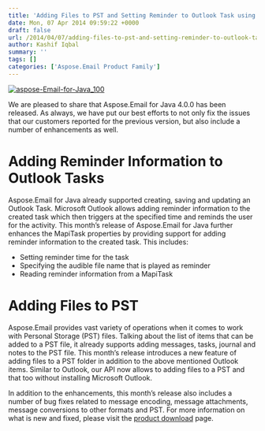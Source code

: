 ```yaml
---
title: 'Adding Files to PST and Setting Reminder to Outlook Task using Aspose.Email for Java'
date: Mon, 07 Apr 2014 09:59:22 +0000
draft: false
url: /2014/04/07/adding-files-to-pst-and-setting-reminder-to-outlook-task-using-aspose.email-for-java/
author: Kashif Iqbal
summary: ''
tags: []
categories: ['Aspose.Email Product Family']
---
```


[![][1]](https://blog.aspose.com/wp-content/uploads/sites/2/2014/04/aspose-Email-for-Java_100.png)

We are pleased to share that Aspose.Email for Java 4.0.0 has been released. As always, we have put our best efforts to not only fix the issues that our customers reported for the previous version, but also include a number of enhancements as well.

# Adding Reminder Information to Outlook Tasks

Aspose.Email for Java already supported creating, saving and updating an Outlook Task. Microsoft Outlook allows adding reminder information to the created task which then triggers at the specified time and reminds the user for the activity. This month’s release of Aspose.Email for Java further enhances the MapiTask properties by providing support for adding reminder information to the created task. This includes:

*   Setting reminder time for the task
*   Specifying the audible file name that is played as reminder
*   Reading reminder information from a MapiTask

# Adding Files to PST

Aspose.Email provides vast variety of operations when it comes to work with Personal Storage (PST) files. Talking about the list of items that can be added to a PST file, it already supports adding messages, tasks, journal and notes to the PST file. This month’s release introduces a new feature of adding files to a PST folder in addition to the above mentioned Outlook items. Similar to Outlook, our API now allows to adding files to a PST and that too without installing Microsoft Outlook.

In addition to the enhancements, this month’s release also includes a number of bug fixes related to message encoding, message attachments, message conversions to other formats and PST. For more information on what is new and fixed, please visit the [product download][2] page.




[1]: https://blog.aspose.com/wp-content/uploads/sites/2/2014/04/aspose-Email-for-Java_100.png "aspose-Email-for-Java_100"
[2]: https://blog.aspose.com/




